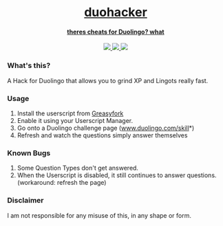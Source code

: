 <h1 align="center">
  <br>
  <a href="https://github.com/smintf/duohacker/">
  <br>
  duohacker
  <br>
</h1>


<h4 align="center">theres cheats for Duolingo? what</h4>

<p align="center">
  <a href="https://unlicense.org/">
    <img src="https://img.shields.io/badge/license-unlicense-black">
  </a>
  <a href="https://github.com/smintf/duohacker/releases">
      <img src="https://img.shields.io/badge/version-v1.0-blue">
  </a>
  <a href="https://github.com/smintf/duohacker/">
      <img src="https://img.shields.io/badge/status-works-success">
  </a>
</p>

### What's this?
A Hack for Duolingo that allows you to grind XP and Lingots really fast.

### Usage

1. Install the userscript from [Greasyfork](https://greasyfork.com)
2. Enable it using your Userscript Manager.
3. Go onto a Duolingo challenge page (www.duolingo.com/skill*)
4. Refresh and watch the questions simply answer themselves

### Known Bugs

1. Some Question Types don't get answered.
2. When the Userscript is disabled, it still continues to answer questions. (workaround: refresh the page)

### Disclaimer

I am not responsible for any misuse of this, in any shape or form.
